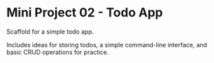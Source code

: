 # Mini Project 02 - Todo App

Scaffold for a simple todo app.

Includes ideas for storing todos, a simple command-line interface, and basic CRUD operations for practice.
